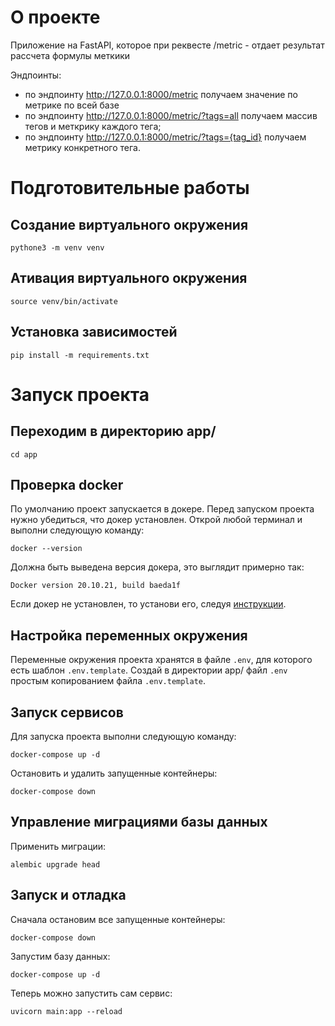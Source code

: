 # О проекте


Приложение на FastAPI, которое при реквесте /metric - отдает результат рассчета формулы меткики


Эндпоинты:
* по эндпоинту http://127.0.0.1:8000/metric получаем значение по метрике по всей базе
* по эндпоинту http://127.0.0.1:8000/metric/?tags=all получаем массив тегов и меткрику каждого тега;
* по эндпоинту http://127.0.0.1:8000/metric/?tags={tag_id} получаем метрику конкретного тега.

# Подготовительные работы
## Создание виртуального окружения
```
pythone3 -m venv venv
```

## Ативация виртуального окружения
```
source venv/bin/activate
```

## Установка зависимостей
```
pip install -m requirements.txt
```

# Запуск проекта
## Переходим в директорию app/
```
cd app
```

## Проверка docker
По умолчанию проект запускается в докере. Перед запуском проекта нужно убедиться, что докер
установлен. Открой любой терминал и выполни следующую команду:
```
docker --version
```
Должна быть выведена версия докера, это выглядит примерно так:
```
Docker version 20.10.21, build baeda1f
```
Если докер не установлен, то установи его, следуя [инструкции](https://docs.docker.com/get-docker/).


## Настройка переменных окружения
Переменные окружения проекта хранятся в файле `.env`, для которого есть шаблон `.env.template`.
Создай в директории app/ файл `.env` простым копированием файла `.env.template`.


## Запуск сервисов
Для запуска проекта выполни следующую команду:
```
docker-compose up -d
```

Остановить и удалить запущенные контейнеры:
```
docker-compose down
```

## Управление миграциями базы данных

Применить миграции:
```
alembic upgrade head
```

## Запуск и отладка

Сначала остановим все запущенные контейнеры:
```
docker-compose down
```
Запустим базу данных:
```
docker-compose up -d
```
Теперь можно запустить сам сервис:
```
uvicorn main:app --reload
```



